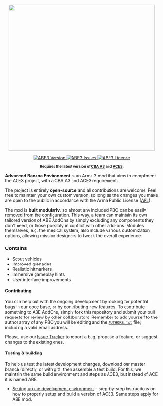 <p align="center">
    <img src="https://github.com/acemod/ABE3/raw/master/extras/assets/abe3_logo.png" width="480">
</p>

<p align="center">
    <a href="https://github.com/acemod/ABE3/releases">
        <img src="https://img.shields.io/badge/Version-1.0.0-blue.svg" alt="ABE3 Version">
    </a>
    <a href="https://github.com/acemod/ABE3/issues">
        <img src="http://img.shields.io/github/issues-raw/acemod/ABE.svg?label=Issues" alt="ABE3 Issues">
    </a>
    <a href="https://github.com/acemod/ABE3/blob/master/LICENSE">
        <img src="http://img.shields.io/badge/License-APL-red.svg" alt="ABE3 License">
    </a>
</p>
<p align="center"><sup><strong>Requires the latest version of <a href="https://github.com/CBATeam/CBA_A3/releases/latest">CBA A3</a> and <a href="https://github.com/acemod/ACE3/releases/latest">ACE3</a>.</strong></sup></p>

**Advanced Banana Environment** is an Arma 3 mod that aims to compliment the ACE3 project, with a CBA A3 and ACE3 requirement.

The project is entirely **open-source** and all contributions are welcome. Feel free to maintain your own custom version, so long as the changes you make are open to the public in accordance with the Arma Public License ([APL](https://github.com/acemod/ABE3/blob/master/LICENSE)).

The mod is **built modularly**, so almost any included PBO can be easily removed from the configuration. This way, a team can maintain its own tailored version of ABE AddOns by simply excluding any components they don't need, or those possibly in conflict with other add-ons. Modules themselves, e.g. the medical system, also include various customization options, allowing mission designers to tweak the overall experience.

### Contains
* Scout vehicles
* Improved grenades
* Realistic hitmarkers
* Immersive gameplay hints
* User interface improvements

#### Contributing
You can help out with the ongoing development by looking for potential bugs in our code base, or by contributing new features. To contribute something to ABE AddOns, simply fork this repository and submit your pull requests for review by other collaborators. Remember to add yourself to the author array of any PBO you will be editing and the [`AUTHORS.txt`](https://github.com/acemod/ABE3/blob/master/AUTHORS.txt) file; including a valid email address.

Please, use our [Issue Tracker](https://github.com/acemod/ABE3/issues) to report a bug, propose a feature, or suggest changes to the existing ones.

#### Testing & building
To help us test the latest development changes, download our master branch ([directly](https://github.com/acemod/ABE3/archive/master.zip), or [with git](https://help.github.com/articles/fetching-a-remote/)), then assemble a test build.
For this, we maintain the same build environment and steps as ACE3, but instead of ACE it is named ABE.

* [Setting up the development environment](http://ace3mod.com/wiki/development/setting-up-the-development-environment.html) – step-by-step instructions on how to properly setup and build a version of ACE3. Same steps apply for ABE mod.
